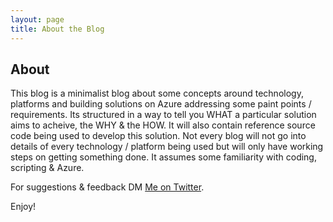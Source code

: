 ```yaml
---
layout: page
title: About the Blog
---
```

## About
This blog is a minimalist blog about some concepts around technology, platforms and building solutions on Azure addressing some paint points / requirements. Its structured in a way to tell you WHAT a particular solution aims to acheive, the WHY & the HOW. It will also contain reference source code being used to develop this solution. Not every blog will not go into details of every technology / platform being used but will only have working steps on getting something done. It assumes some familiarity with coding, scripting & Azure.

For suggestions & feedback DM [Me on Twitter](https://twitter.com/ameetk).

Enjoy!
